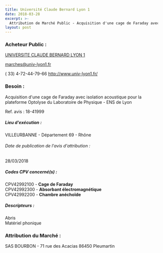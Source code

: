 ```yaml
---
title: Université Claude Bernard Lyon 1
date: 2018-03-28
excerpt: >-
  Attribution de Marché Public - Acquisition d'une cage de Faraday avec isolation acoustique pour la plateforme Optolyse du Laboratoire de Physique
layout: post
---
```


### Acheteur Public : 
<a href="/acheteur-32/siren-196917744"> UNIVERSITE CLAUDE BERNARD LYON 1</a><br/>



marches@univ-lyon1.fr

( 33) 4-72-44-79-66
http://www.univ-lyon1.fr/
### Besoin :

Acquisition d'une cage de Faraday avec isolation acoustique pour la plateforme Optolyse du Laboratoire de Physique - ENS de Lyon

Ref. avis : 18-41999


##### Lieu d'exécution :

VILLEURBANNE - Département 69 - Rhône

###### Date de publication de l'avis d'attribution : 
28/03/2018

##### Codes CPV concerné(s) :
CPV42992100 - **Cage de Faraday** <br/>
CPV42992300 - **Absorbant électromagnétique** <br/>
CPV42992200 - **Chambre anéchoïde** <br/>

##### Descripteurs :
Abris <br/>
Matériel phonique <br/>

### Attribution du Marché :
SAS BOURBON - 71 rue des Acacias 86450 Pleumartin <br/>
